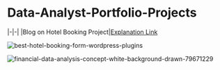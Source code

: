 # Data-Analyst-Portfolio-Projects

|-|-|
|Blog on Hotel Booking Project|[Explanation Link](https://medium.com/@sachintukumar1609/data-analyst-project-on-hotel-booking-cde5e70a033e)

![best-hotel-booking-form-wordpress-plugins](https://user-images.githubusercontent.com/103982094/227188283-dbe28ded-3f4e-46a6-a5dc-e691918288d1.jpg)

![financial-data-analysis-concept-white-background-drawn-79671229](https://user-images.githubusercontent.com/103982094/228513411-fd2e599c-f44f-4228-b5a3-7eccc3a9edf4.jpg)
